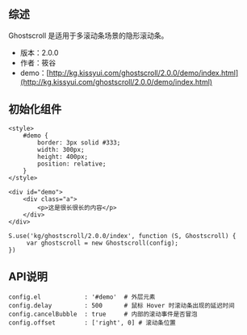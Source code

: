 ## 综述

Ghostscroll 是适用于多滚动条场景的隐形滚动条。

* 版本：2.0.0
* 作者：筱谷
* demo：[http://kg.kissyui.com/ghostscroll/2.0.0/demo/index.html](http://kg.kissyui.com/ghostscroll/2.0.0/demo/index.html)

## 初始化组件

    <style>
        #demo {
            border: 3px solid #333;
            width: 300px;
            height: 400px;
            position: relative;
        }
    </style>

    <div id="demo">
        <div class="a">
            <p>这是很长很长的内容</p>
        </div>
    </div>
		
    S.use('kg/ghostscroll/2.0.0/index', function (S, Ghostscroll) {
         var ghostscroll = new Ghostscroll(config);
    })
	
	
## API说明

    config.el            : '#demo'  # 外层元素
    config.delay         : 500      # 鼠标 Hover 时滚动条出现的延迟时间
    config.cancelBubble  : true     # 内部的滚动事件是否冒泡
    config.offset        : ['right', 0] # 滚动条位置
